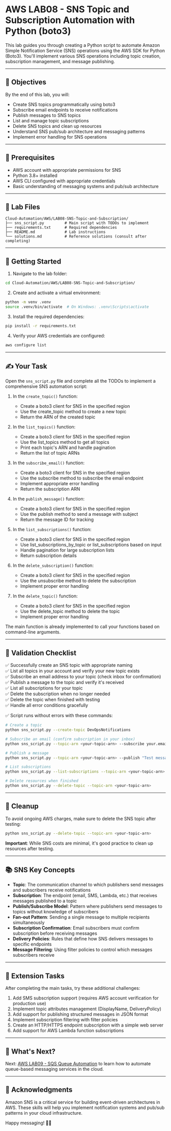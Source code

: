 # AWS LAB08 - SNS Topic and Subscription Automation with Python (boto3)

This lab guides you through creating a Python script to automate Amazon Simple Notification Service (SNS) operations using the AWS SDK for Python (Boto3). You'll implement various SNS operations including topic creation, subscription management, and message publishing.

---

## 🎯 Objectives

By the end of this lab, you will:
- Create SNS topics programmatically using boto3
- Subscribe email endpoints to receive notifications
- Publish messages to SNS topics
- List and manage topic subscriptions
- Delete SNS topics and clean up resources
- Understand SNS pub/sub architecture and messaging patterns
- Implement error handling for SNS operations

---

## 🧰 Prerequisites

- AWS account with appropriate permissions for SNS
- Python 3.8+ installed
- AWS CLI configured with appropriate credentials
- Basic understanding of messaging systems and pub/sub architecture

---

## 📁 Lab Files

```
Cloud-Automation/AWS/LAB08-SNS-Topic-and-Subscription/
├── sns_script.py         # Main script with TODOs to implement
├── requirements.txt      # Required dependencies
├── README.md             # Lab instructions
└── solutions.md          # Reference solutions (consult after completing)
```

---

## 🚀 Getting Started

1. Navigate to the lab folder:
```bash
cd Cloud-Automation/AWS/LAB08-SNS-Topic-and-Subscription/
```

2. Create and activate a virtual environment:
```bash
python -m venv .venv
source .venv/bin/activate  # On Windows: .venv\Scripts\activate
```

3. Install the required dependencies:
```bash
pip install -r requirements.txt
```

4. Verify your AWS credentials are configured:
```bash
aws configure list
```

---

## ✍️ Your Task

Open the `sns_script.py` file and complete all the TODOs to implement a comprehensive SNS automation script:

1. In the `create_topic()` function:
   - Create a boto3 client for SNS in the specified region
   - Use the create_topic method to create a new topic
   - Return the ARN of the created topic

2. In the `list_topics()` function:
   - Create a boto3 client for SNS in the specified region
   - Use the list_topics method to get all topics
   - Print each topic's ARN and handle pagination
   - Return the list of topic ARNs

3. In the `subscribe_email()` function:
   - Create a boto3 client for SNS in the specified region
   - Use the subscribe method to subscribe the email endpoint
   - Implement appropriate error handling
   - Return the subscription ARN

4. In the `publish_message()` function:
   - Create a boto3 client for SNS in the specified region
   - Use the publish method to send a message with subject
   - Return the message ID for tracking

5. In the `list_subscriptions()` function:
   - Create a boto3 client for SNS in the specified region
   - Use list_subscriptions_by_topic or list_subscriptions based on input
   - Handle pagination for large subscription lists
   - Return subscription details

6. In the `delete_subscription()` function:
   - Create a boto3 client for SNS in the specified region
   - Use the unsubscribe method to delete the subscription
   - Implement proper error handling

7. In the `delete_topic()` function:
   - Create a boto3 client for SNS in the specified region
   - Use the delete_topic method to delete the topic
   - Implement proper error handling

The main function is already implemented to call your functions based on command-line arguments.

---

## 🧪 Validation Checklist

✅ Successfully create an SNS topic with appropriate naming  
✅ List all topics in your account and verify your new topic exists  
✅ Subscribe an email address to your topic (check inbox for confirmation)  
✅ Publish a message to the topic and verify it's received  
✅ List all subscriptions for your topic  
✅ Delete the subscription when no longer needed  
✅ Delete the topic when finished with testing  
✅ Handle all error conditions gracefully  

✅ Script runs without errors with these commands:
```bash
# Create a topic
python sns_script.py --create-topic DevOpsNotifications

# Subscribe an email (confirm subscription in your inbox)
python sns_script.py --topic-arn <your-topic-arn> --subscribe your.email@example.com

# Publish a message
python sns_script.py --topic-arn <your-topic-arn> --publish "Test message" --subject "Test Subject"

# List subscriptions
python sns_script.py --list-subscriptions --topic-arn <your-topic-arn>

# Delete resources when finished
python sns_script.py --delete-topic --topic-arn <your-topic-arn>
```

---

## 🧹 Cleanup

To avoid ongoing AWS charges, make sure to delete the SNS topic after testing:
```bash
python sns_script.py --delete-topic --topic-arn <your-topic-arn>
```

**Important**: While SNS costs are minimal, it's good practice to clean up resources after testing.

---

## 📚 SNS Key Concepts

- **Topic**: The communication channel to which publishers send messages and subscribers receive notifications
- **Subscription**: The endpoint (email, SMS, Lambda, etc.) that receives messages published to a topic
- **Publish/Subscribe Model**: Pattern where publishers send messages to topics without knowledge of subscribers
- **Fan-out Pattern**: Sending a single message to multiple recipients simultaneously
- **Subscription Confirmation**: Email subscribers must confirm subscription before receiving messages
- **Delivery Policies**: Rules that define how SNS delivers messages to specific endpoints
- **Message Filtering**: Using filter policies to control which messages subscribers receive

---

## 🚀 Extension Tasks

After completing the main tasks, try these additional challenges:
1. Add SMS subscription support (requires AWS account verification for production use)
2. Implement topic attributes management (DisplayName, DeliveryPolicy)
3. Add support for publishing structured messages in JSON format
4. Implement subscription filtering with filter policies
5. Create an HTTP/HTTPS endpoint subscription with a simple web server
6. Add support for AWS Lambda function subscriptions

---

## 💬 What's Next?

Next: [AWS LAB09 - SQS Queue Automation](../LAB09-SQS-Queue-Automation/) to learn how to automate queue-based messaging services in the cloud.

---

## 🙏 Acknowledgments

Amazon SNS is a critical service for building event-driven architectures in AWS. These skills will help you implement notification systems and pub/sub patterns in your cloud infrastructure.

Happy messaging! 📨🐍